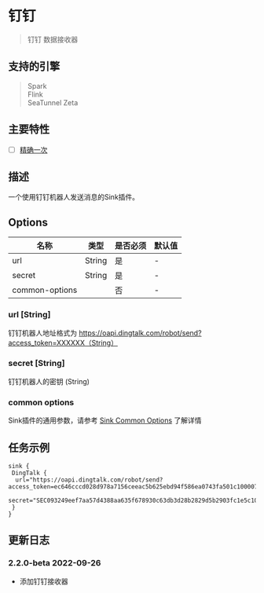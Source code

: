 # 钉钉

> 钉钉 数据接收器

## 支持的引擎

> Spark<br/>
> Flink<br/>
> SeaTunnel Zeta<br/>

## 主要特性

- [ ] [精确一次](../../concept/connector-v2-features.md)

## 描述

一个使用钉钉机器人发送消息的Sink插件。

## Options

|       名称       |   类型   | 是否必须 | 默认值 |
|----------------|--------|------|-----|
| url            | String | 是    | -   |
| secret         | String | 是    | -   |
| common-options |        | 否    | -   |

### url [String]

钉钉机器人地址格式为 https://oapi.dingtalk.com/robot/send?access_token=XXXXXX（String）

### secret [String]

钉钉机器人的密钥 (String)

### common options

Sink插件的通用参数，请参考 [Sink Common Options](../sink-common-options) 了解详情

## 任务示例

```hocon
sink {
 DingTalk {
  url="https://oapi.dingtalk.com/robot/send?access_token=ec646cccd028d978a7156ceeac5b625ebd94f586ea0743fa501c100007890"
  secret="SEC093249eef7aa57d4388aa635f678930c63db3d28b2829d5b2903fc1e5c10000"
 }
}
```

## 更新日志

### 2.2.0-beta 2022-09-26

- 添加钉钉接收器

